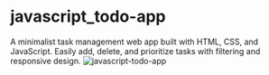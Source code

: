 # javascript_todo-app
A minimalist task management web app built with HTML, CSS, and JavaScript. Easily add, delete, and prioritize tasks with filtering and responsive design.
![javascript-todo-app](https://github.com/Ameer-Hamza534/javascript_todo-app/assets/96291410/b82acba8-5c8e-45b4-b67c-c545f06d130f)
